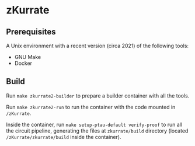 # zKurrate

## Prerequisites

A Unix environment with a recent version (circa 2021) of the following tools:

 * GNU Make
 * Docker

## Build

Run `make zkurrate2-builder` to prepare a builder container with all the tools.

Run `make zkurrate2-run` to run the container with the code mounted in `/zKurrate`.

Inside the container, run `make setup-ptau-default verify-proof` to run all the circuit pipeline, generating the files at `zkurrate/build` directory (located `/zKurrate/zkurrate/build` inside the container).
